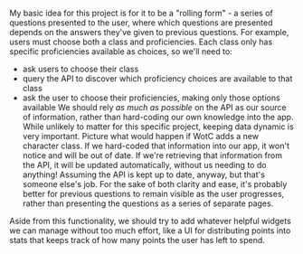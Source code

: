 My basic idea for this project is for it to be a "rolling form" - a series of questions presented to the user, where which questions are presented depends on the answers they've given to previous questions. 
For example, users must choose both a class and proficiencies. Each class only has specific proficiencies available as choices, so we'll need to:
- ask users to choose their class
- query the API to discover which proficiency choices are available to that class
- ask the user to choose their proficiencies, making only those options available
We should rely *as much as possible* on the API as our source of information, rather than hard-coding our own knowledge into the app. While unlikely to matter for this specific project, keeping data dynamic is very important. Picture what would happen if WotC adds a new character class. If we hard-coded that information into our app, it won't notice and will be out of date. If we're retrieving that information from the API, it will be updated automatically, without us needing to do anything! Assuming the API is kept up to date, anyway, but that's someone else's job. 
For the sake of both clarity and ease, it's probably better for previous questions to remain visible as the user progresses, rather than presenting the questions as a series of separate pages.

Aside from this functionality, we should try to add whatever helpful widgets we can manage without too much effort, like a UI for distributing points into stats that keeps track of how many points the user has left to spend. 